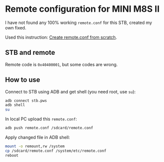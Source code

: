 # Remote configuration for MINI M8S II

I have not found any 100% working `remote.conf` for this STB,
created my own fixed.

Used this instruction: [Create remote.conf from scratch](https://forum.libreelec.tv/thread/3581-create-remote-conf-from-scratch/).

## STB and remote

Remote code is `0x40400001`, but some codes are wrong.



## How to use

Connect to STB using ADB and get shell (you need root, use `su`):

```bash
adb connect stb.pws
adb shell
su
```

In local PC upload this `remote.conf`:

```bash
adb push remote.conf /sdcard/remote.conf
```

Apply changed file in ADB shell:

```bash
mount -o remount,rw /system
cp /sdcard/remote.conf /system/etc/remote.conf
reboot
```

